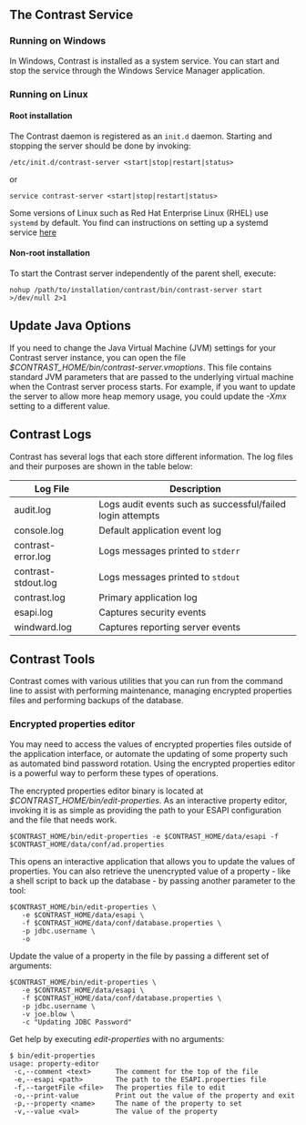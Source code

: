 <!--
title: "Running TeamServer"
description: "Instructions for starting/stopping TeamServer"
tags: "installation setup TeamServer EOP service windows initd service"
-->

## The Contrast Service

### Running on Windows
In Windows, Contrast is installed as a system service. You can start and stop the service through the Windows Service Manager application.

### Running on Linux

#### Root installation
The Contrast daemon is registered as an ```init.d``` daemon. Starting and stopping the server should be done by invoking:

````
/etc/init.d/contrast-server <start|stop|restart|status>
````
or
````
service contrast-server <start|stop|restart|status>
````
Some versions of Linux such as Red Hat Enterprise Linux (RHEL) use ```systemd``` by default. You find can instructions on setting up a systemd service [here](https://support.contrastsecurity.com/hc/en-us/articles/360020852712-How-to-create-a-systemd-service-for-starting-stopping-the-Contrast-server)

#### Non-root installation
To start the Contrast server independently of the parent shell, execute:

````
nohup /path/to/installation/contrast/bin/contrast-server start >/dev/null 2>1
````

## Update Java Options
If you need to change the Java Virtual Machine (JVM) settings for your Contrast server instance, you can open the file *$CONTRAST_HOME/bin/contrast-server.vmoptions*. This file contains standard JVM parameters that are passed to the underlying virtual machine when the Contrast server process starts. For example, if you want to update the server to allow more heap memory usage, you could update the *-Xmx* setting to a different value.

## Contrast Logs
Contrast has several logs that each store different information. The log files and their purposes are shown in the table below:

| Log File            | Description                                                 |
|---------------------|-------------------------------------------------------------|
| audit.log           | Logs audit events such as successful/failed login attempts |
| console.log         | Default application event log                              |
| contrast-error.log  | Logs messages printed to ```stderr```                          |
| contrast-stdout.log | Logs messages printed to ```stdout```                            |
| contrast.log        | Primary application log                                    |
| esapi.log           | Captures security events                                   |
| windward.log        | Captures reporting server events                           |


## Contrast Tools
Contrast comes with various utilities that you can run from the command line to assist with performing maintenance, managing encrypted properties files and performing backups of the database.

### Encrypted properties editor
You may need to access the values of encrypted properties files outside of the application interface, or automate the updating of some property such as automated bind password rotation. Using the encrypted properties editor is a powerful way to perform these types of operations.

The encrypted properties editor binary is located at *$CONTRAST_HOME/bin/edit-properties*. As an interactive property editor, invoking it is as simple as providing the path to your ESAPI configuration and the file that needs work.

````
$CONTRAST_HOME/bin/edit-properties -e $CONTRAST_HOME/data/esapi -f $CONTRAST_HOME/data/conf/ad.properties
````

This opens an interactive application that allows you to update the values of properties. You can also retrieve the unencrypted value of a property - like a shell script to back up the database - by passing another parameter to the tool:

````
$CONTRAST_HOME/bin/edit-properties \
   -e $CONTRAST_HOME/data/esapi \
   -f $CONTRAST_HOME/data/conf/database.properties \
   -p jdbc.username \
   -o
````

Update the value of a property in the file by passing a different set of arguments:

````
$CONTRAST_HOME/bin/edit-properties \
   -e $CONTRAST_HOME/data/esapi \
   -f $CONTRAST_HOME/data/conf/database.properties \
   -p jdbc.username \
   -v joe.blow \
   -c "Updating JDBC Password"
````

Get help by executing *edit-properties* with no arguments:

````
$ bin/edit-properties
usage: property-editor
 -c,--comment <text>      The comment for the top of the file
 -e,--esapi <path>        The path to the ESAPI.properties file
 -f,--targetFile <file>   The properties file to edit
 -o,--print-value         Print out the value of the property and exit
 -p,--property <name>     The name of the property to set
 -v,--value <val>         The value of the property
````


